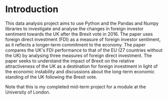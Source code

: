 # Introduction
This data analysis project aims to use Python and the Pandas and Numpy libraries to investigate and analyse the changes in foreign investor sentiment towards the UK after the Brexit vote in 2016. The paper uses foreign direct investment (FDI) as a measure of foreign investor sentiment, as it reflects a longer-term commitment to the economy. The paper compares the UK's FDI performance to that of the EU (27 countries without the UK) by analysing three measures of foreign direct investment. The paper seeks to understand the impact of Brexit on the relative attractiveness of the UK as a destination for foreign investment in light of the economic instability and discussions about the long-term economic standing of the UK following the Brexit vote.

Note that this is my completed mid-term project for a module at the University of London. 
